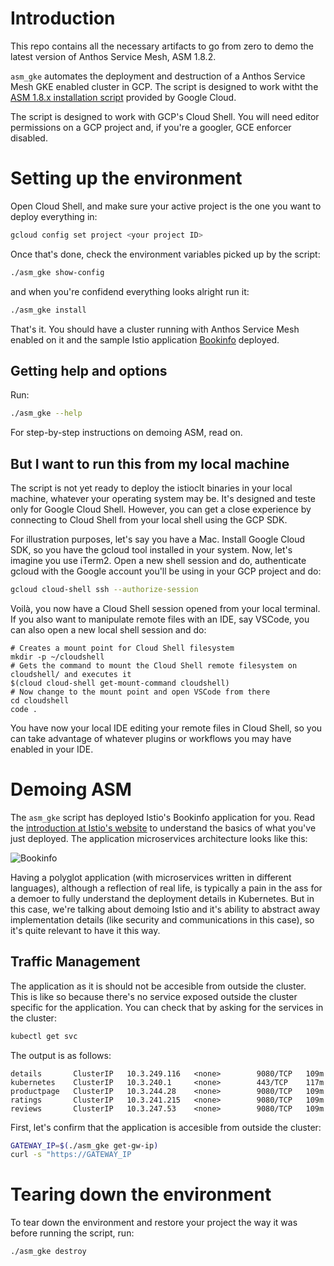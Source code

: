 # Introduction

This repo contains all the necessary artifacts to go from zero to demo the latest version of Anthos Service Mesh, ASM 1.8.2.

`asm_gke` automates the deployment and destruction of a Anthos Service Mesh GKE enabled cluster in GCP. The script is designed to work witht the [ASM 1.8.x installation script](https://cloud.google.com/service-mesh/docs/scripted-install/reference) provided by Google Cloud.

The script is designed to work with GCP's Cloud Shell. You will need editor permissions on a GCP project and, if you're a googler, GCE enforcer disabled.

# Setting up the environment

Open Cloud Shell, and make sure your active project is the one you want to deploy everything in:

```bash
gcloud config set project <your project ID>
```

Once that's done, check the environment variables picked up by the script:

```bash
./asm_gke show-config
```

and when you're confidend everything looks alright run it:

```bash
./asm_gke install
```

That's it. You should have a cluster running with Anthos Service Mesh enabled on it and the sample Istio application [Bookinfo](https://istio.io/latest/docs/examples/bookinfo/) deployed.

## Getting help and options

Run:
```bash
./asm_gke --help
```

For step-by-step instructions on demoing ASM, read on.

## But I want to run this from my local machine
The script is not yet ready to deploy the istioclt binaries in your local machine, whatever your operating system may be. It's designed and teste only for Google Cloud Shell. However, you can get a close experience by connecting to Cloud Shell from your local shell using the GCP SDK.

For illustration purposes, let's say you have a Mac. Install Google Cloud SDK, so you have the gcloud tool installed in your system. Now, let's imagine you use iTerm2. Open a new shell session and do, authenticate gcloud with the Google account you'll be using in your GCP project and do:

```bash
gcloud cloud-shell ssh --authorize-session
```

Voilà, you now have a Cloud Shell session opened from your local terminal. If you also want to manipulate remote files with an IDE, say VSCode, you can also open a new local shell session and do:

```
# Creates a mount point for Cloud Shell filesystem
mkdir -p ~/cloudshell
# Gets the command to mount the Cloud Shell remote filesystem on cloudshell/ and executes it
$(cloud cloud-shell get-mount-command cloudshell)
# Now change to the mount point and open VSCode from there
cd cloudshell
code .
```

You have now your local IDE editing your remote files in Cloud Shell, so you can take advantage of whatever plugins or workflows you may have enabled in your IDE.

# Demoing ASM

The `asm_gke` script has deployed Istio's Bookinfo application for you. Read the [introduction at Istio's website](https://istio.io/latest/docs/examples/bookinfo/) to understand the basics of what you've just deployed. The application microservices architecture looks like this:

![Bookinfo](https://istio.io/latest/docs/examples/bookinfo/withistio.svg)

Having a polyglot application (with microservices written in different languages), although a reflection of real life, is typically a pain in the ass for a demoer to fully understand the deployment details in Kubernetes. But in this case, we're talking about demoing Istio and it's ability to abstract away implementation details (like security and communications in this case), so it's quite relevant to have it this way.

## Traffic Management

The application as it is should not be accesible from outside the cluster. This is like so because there's no service exposed outside the cluster specific for the application. You can check that by asking for the services in the cluster:

```bash
kubectl get svc
```

The output is as follows:
```text
details       ClusterIP   10.3.249.116   <none>        9080/TCP   109m
kubernetes    ClusterIP   10.3.240.1     <none>        443/TCP    117m
productpage   ClusterIP   10.3.244.28    <none>        9080/TCP   109m
ratings       ClusterIP   10.3.241.215   <none>        9080/TCP   109m
reviews       ClusterIP   10.3.247.53    <none>        9080/TCP   109m
```

First, let's confirm that the application is accesible from outside the cluster:

```bash
GATEWAY_IP=$(./asm_gke get-gw-ip)
curl -s "https://GATEWAY_IP
```

# Tearing down the environment
To tear down the environment and restore your project the way it was before running the script, run:

```bash
./asm_gke destroy
```
